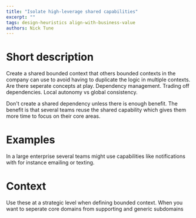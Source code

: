 ```yaml
---
title: "Isolate high-leverage shared capabilities"
excerpt: ""
tags: design-heuristics align-with-business-value
authors: Nick Tune
---
```


# Short description

Create a shared bounded context that others bounded contexts in the company can use to avoid having to duplicate the logic in multiple contexts. Are there seperate concepts at play. Dependency management. Trading off dependencies. Local autonomy vs global consistency.

Don't create a shared dependency unless there is enough benefit. The benefit is that several teams reuse the shared capability which gives them more time to focus on their core areas.

# Examples

In a large enterprise several teams might use capabilities like notifications with for instance emailing or texting. 

# Context

Use these at a strategic level when defining bounded context. When you want to seperate core domains from supporting and generic subdomains
